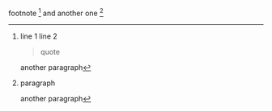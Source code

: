 footnote [^1] and another one [^2]

[^1]: line 1
      line 2

    > quote

    another paragraph
      
[^2]:
    paragraph
    
    another paragraph
    
